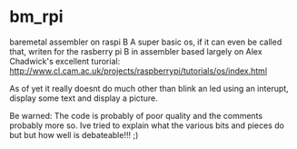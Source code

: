 # bm_rpi
baremetal assembler on raspi B
A super basic os, if it can even be called that, writen for the rasberry pi B in assembler
based largely on Alex Chadwick's excellent turorial: http://www.cl.cam.ac.uk/projects/raspberrypi/tutorials/os/index.html

As of yet it really doesnt do much other than blink an led using an interupt, display some text
and display a picture. 

Be warned: The code is probably of poor quality and the comments probably more so. Ive tried to
explain what the various bits and pieces do but but how well is debateable!!! ;)
